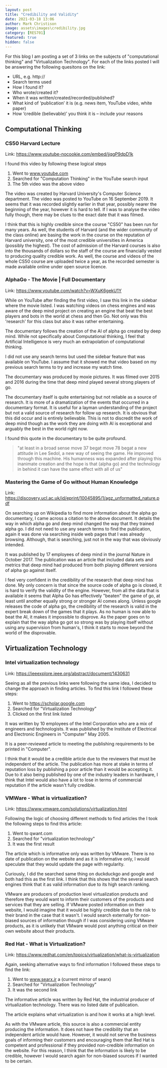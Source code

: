 ```yaml
---
layout: post
title: "Credibility and Validity"
date: 2021-03-18 13:06
author: Mark Christison
image: assets\images\credibility.jpg
category: [RES701]
featured: true
hidden: false
---
```


For this blog I am posting a set of 3 links on the subjects of "computational thinking" and "Virtualization Technology". For each of the links posted I will be answering the following quesitons on the link:

* URL, e.g. http://
* Search terms used
* How I found it?
* Who wrote/created it?
* When it was written/created/recorded/published?
* What kind of ‘publication’ it is (e.g. news item, YouTube video, white paper)
* How ‘credible (believable)’ you think it is – include your reasons

## Computational Thinking

### CS50 Harvard Lecture

Link: https://www.youtube-nocookie.com/embed/jjqgP9dpD1k

I found this video by following these logical steps

1.  Went to www.youtube.com
2.  Searched for "Computation Thinking" in the YouTube search input
3.  The 5th video was the above video

The video was created by Harvard University's Computer Science department. The video was posted to YouTube on 16 September 2019. It seems that it was recorded slightly earlier in that year, possibly nearer the beginning of the year, however it is hard to tell. If I was to analyse the video fully though, there may be clues to the exact date that it was filmed.

I think that this is highly credible since the course "CS50" has been run for many years. As well, the students of Harvard (and the wider community of the class online) are basing the work in the course on the reputation of Harvard university, one of the most credible universities in America (possibly the highest). The cost of admission of the Harvard courses is also into the thousands of dollars so the staff of the course are financially vested to producing quality credible work. As well, the course and videos of the whole CS50 course are uploaded twice a year, as the recorded semester is made available online under open source licence.

### AlphaGo - The Movie \| Full Documentary

Link: https://www.youtube.com/watch?v=WXuK6gekU1Y

While on YouTube after finding the first video, I saw this link in the sidebar where the movie listed. I was watching videos on chess engines and was aware of the deep mind project on creating an engine that beat the best players and bots in the world at chess and then Go. Not only was this 'research' for this class but also it was rather entertaining.

The documentary follows the creation of the AI of alpha go created by deep mind. While not specifically about Computational thinking, I feel that Artificial Intelligence is very much an extrapolation of computational thinking.

I did not use any search terms but used the sidebar feature that was available on YouTube. I assume that it showed me that video based on my previous search terms to try and increase my watch time.

The documentary was produced by moxie pictures. It was filmed over 2015 and 2016 during the time that deep mind played several strong players of go.

The documentary itself is quite entertaining but not reliable as a source of research. It is more of a dramatization of the events that occurred in a documentary format. It is useful for a layman understanding of the project but not a valid source of research for follow up research. It is obvious that this did occur and is entirely believable. This is not to discredit the work of deep mind though as the work they are doing with AI is exceptional and arguably the best in the world right now.

I found this quote in the documentary to be quite profound.

>   "at least in a broad sense move 37 begat move 78 begat a new attitude in Lee
>   Sedol, a new way of seeing the game. He improved through this machine. His
>   humanness was expanded after playing this inanimate creation and the hope is
>   that (alpha go) and the technology in behind it can have the same effect
>   with all of us"

### Mastering the Game of Go without Human Knowledge

Link:
https://discovery.ucl.ac.uk/id/eprint/10045895/1/agz_unformatted_nature.pdf

On searching up on Wikipedia to find more information about the alpha go documentary, I came across a citation to the above document. It details the way in which alpha go and deep mind changed the way that they trained alpha go. 
I did not need to use any search terms to find the publication, again it was done via searching inside web pages that I was already browsing. Although, that is searching, just not in the way that was obviously intended.

It was published by 17 employees of deep mind in the journal Nature in October 2017\. The publication was an article that included data sets and metrics that deep mind had produced from both playing different versions of alpha go against itself.

I feel very confident in the credibility of the research that deep mind has done. My only concern is that since the source code of alpha go is closed, it is hard to verify the validity of the engine. However, from all the data that is available it seems that Alpha Go has effectively "beaten" the game of go, at least until another equally strong or stronger AI comes along. Unless google releases the code of alpha go, the credibility of the research is valid in the expert break down of the games that it plays. As no human is now able to beat the AI, it makes it impossible to disprove. As the paper goes on to explain that the way alpha go got so strong was by playing itself without using any supervision from human's, I think it starts to move beyond the world of the disprovable.

## Virtualization Technology

### Intel virtualization technology

Link: https://ieeexplore.ieee.org/abstract/document/1430631

Seeing as all the previous links were following the same idea, I decided to change the approach in finding articles. To find this link I followed these steps:

1.  Went to https://scholar.google.com
2.  Searched for "Virtualization Technology"
3.  Clicked on the first link listed

It was written by 10 employees of the Intel Corporation who are a mix of engineers and technologists. It was published by the Institute of Electrical and Electronic Engineers in "Computer" May 2005.

It is a peer-reviewed article to meeting the publishing requirements to be printed in "Computer".

I think that it would be a credible article due to the reviewers that must be independent of the article. The publication has more at stake in terms of reputation loss by publishing a poor article than it would be accepting it. Due to it also being published by one of the industry leaders in hardware, I think that Intel would also have a lot to lose in terms of commercial reputation if
the article wasn't fully credible.

### VMWare - What is virtualization?

Link: https://www.vmware.com/solutions/virtualization.html

Following the logic of choosing different methods to find articles the I took the following steps to find this article:

1.  Went to qwant.com
2.  Searched for "virtualization technology"
3.  It was the first result

The article which is informative only was written by VMware. There is no date of publication on the website and as it is informative only, I would speculate that they would update the page with regularity.

Curiously, I did the searched same thing on duckduckgo and google and both had this as the first link. I think that this shows that the several search engines think that it as valid information due to its high search ranking.

VMware are producers of production level virtualization products and therefore they would want to inform their customers of the products and services that they are selling. If VMware posted information on their website, I would imagine that it would be highly credible due to the risk to their brand in the case that it wasn't. I would search externally for non-biased sources of information though if I was considering using VMware products, as it is unlikely that VMware would post anything critical on their own website about their products.

### Red Hat - What is Virtualization?

Link: https://www.redhat.com/en/topics/virtualization/what-is-virtualization

Again, seeking alternative ways to find information I followed these steps to find the link:

1.  Went to www.searx.ir a (current mirror of searx)
2.  Searched for "Virtualization Technology"
3.  It was the second link

The informative article was written by Red Hat, the industrial producer of virtualization technology. There was no listed date of publication.

The article explains what virtualization is and how it works at a high level.

As with the VMware article, this source is also a commercial entity producing the information. It does not have the credibility that an independent article would have. However, it would not serve the business goals of informing their customers and encouraging them that Red Hat is competent and professional if they provided non-credible information on the website. For this reason, I think that the information is likely to be credible, however I would search again for non-biased sources if I wanted to be certain.